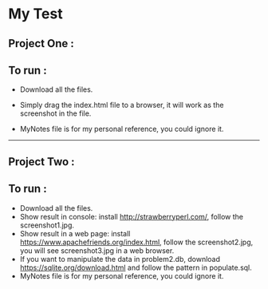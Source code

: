 # My Test

##  Project One	:

## To run	:
* Download all the files.

* Simply drag the index.html file to a browser, it will work as the screenshot in the file.
* MyNotes file is for my personal reference, you could ignore it.
-----

##  Project Two	:

## To run	:
* Download all the files.
* Show result in console: install http://strawberryperl.com/, follow the screenshot1.jpg.
* Show result in a web page: install  https://www.apachefriends.org/index.html,  follow the screenshot2.jpg, you will see screenshot3.jpg in a web browser.
* If you want to manipulate the data in problem2.db, download https://sqlite.org/download.html  and follow the pattern in populate.sql.
* MyNotes file is for my personal reference, you could ignore it.

